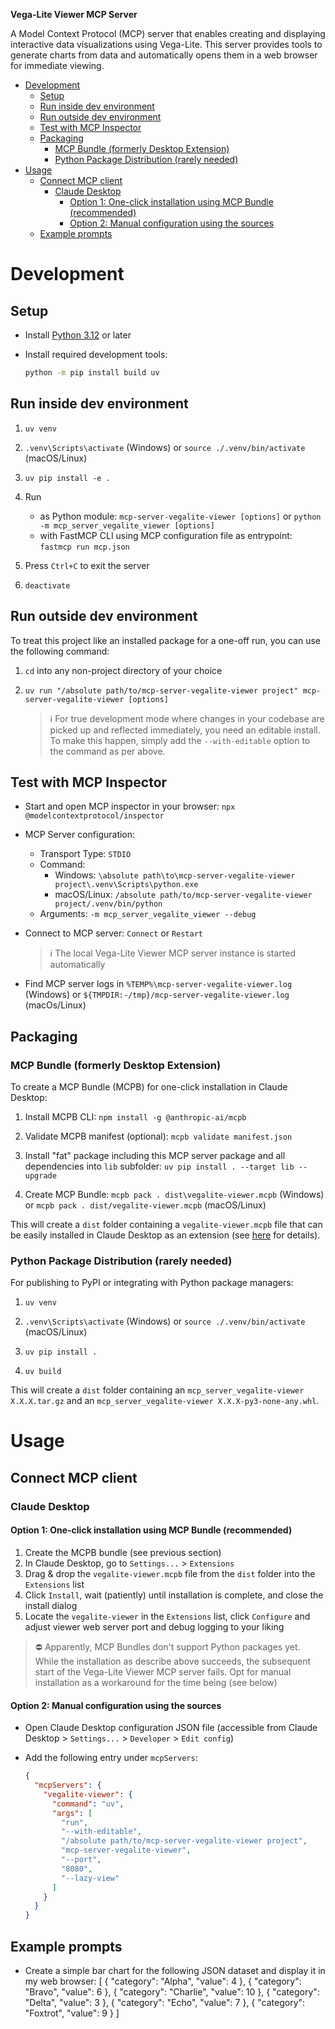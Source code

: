 **Vega-Lite Viewer MCP Server**

A Model Context Protocol (MCP) server that enables creating and displaying interactive data visualizations using Vega-Lite. This server provides tools to generate charts from data and automatically opens them in a web browser for immediate viewing.

- [Development](#development)
  - [Setup](#setup)
  - [Run inside dev environment](#run-inside-dev-environment)
  - [Run outside dev environment](#run-outside-dev-environment)
  - [Test with MCP Inspector](#test-with-mcp-inspector)
  - [Packaging](#packaging)
    - [MCP Bundle (formerly Desktop Extension)](#mcp-bundle-formerly-desktop-extension)
    - [Python Package Distribution (rarely needed)](#python-package-distribution-rarely-needed)
- [Usage](#usage)
  - [Connect MCP client](#connect-mcp-client)
    - [Claude Desktop](#claude-desktop)
      - [Option 1: One-click installation using MCP Bundle (recommended)](#option-1-one-click-installation-using-mcp-bundle-recommended)
      - [Option 2: Manual configuration using the sources](#option-2-manual-configuration-using-the-sources)
  - [Example prompts](#example-prompts)

# Development

## Setup

- Install [Python 3.12](https://www.python.org/downloads) or later
- Install required development tools:
  
  ```bash
  python -m pip install build uv
  ```

## Run inside dev environment

1. `uv venv`

2. `.venv\Scripts\activate` (Windows) or `source ./.venv/bin/activate` (macOS/Linux)

3. `uv pip install -e .`

4. Run

    - as Python module: `mcp-server-vegalite-viewer [options]` or `python -m mcp_server_vegalite_viewer [options]`
    - with FastMCP CLI using MCP configuration file as entrypoint: `fastmcp run mcp.json`

5. Press `Ctrl+C` to exit the server

6. `deactivate`

## Run outside dev environment

To treat this project like an installed package for a one-off run, you can use the following command:

1. `cd` into any non-project directory of your choice

2. `uv run "/absolute path/to/mcp-server-vegalite-viewer project" mcp-server-vegalite-viewer [options]`

    > :information_source: For true development mode where changes in your codebase are picked up and reflected immediately, you need an editable install. To make this happen, simply add the `--with-editable` option to the command as per above.

## Test with MCP Inspector

- Start and open MCP inspector in your browser: `npx @modelcontextprotocol/inspector`

- MCP Server configuration:
  - Transport Type: `STDIO`
  - Command: 
    - Windows: `\absolute path\to\mcp-server-vegalite-viewer project\.venv\Scripts\python.exe`
    - macOS/Linux: `/absolute path/to/mcp-server-vegalite-viewer project/.venv/bin/python`
  - Arguments: `-m mcp_server_vegalite_viewer --debug`

- Connect to MCP server: `Connect` or `Restart`

  > :information_source: The local Vega-Lite Viewer MCP server instance is started automatically

- Find MCP server logs in `%TEMP%\mcp-server-vegalite-viewer.log` (Windows) or `${TMPDIR:-/tmp}/mcp-server-vegalite-viewer.log` (macOs/Linux)

## Packaging

### MCP Bundle (formerly Desktop Extension)

To create a MCP Bundle (MCPB) for one-click installation in Claude Desktop:

1. Install MCPB CLI: `npm install -g @anthropic-ai/mcpb`

2. Validate MCPB manifest (optional): `mcpb validate manifest.json`

3. Install "fat" package including this MCP server package and all dependencies into `lib` subfolder: `uv pip install . --target lib --upgrade`

4. Create MCP Bundle: `mcpb pack . dist\vegalite-viewer.mcpb` (Windows) or `mcpb pack . dist/vegalite-viewer.mcpb` (macOS/Linux)

This will create a `dist` folder containing a `vegalite-viewer.mcpb` file that can be easily installed in Claude Desktop as an extension (see [here](https://www.anthropic.com/engineering/desktop-extensions) for details).

### Python Package Distribution (rarely needed)

For publishing to PyPI or integrating with Python package managers:

1. `uv venv`

2. `.venv\Scripts\activate` (Windows) or `source ./.venv/bin/activate` (macOS/Linux)

3. `uv pip install .`

4. `uv build`

This will create a `dist` folder containing an `mcp_server_vegalite-viewer X.X.X.tar.gz` and an `mcp_server_vegalite-viewer X.X.X-py3-none-any.whl`.

# Usage

## Connect MCP client

### Claude Desktop

#### Option 1: One-click installation using MCP Bundle (recommended)

1. Create the MCPB bundle (see previous section)
2. In Claude Desktop, go to `Settings...` > `Extensions`
3. Drag & drop the `vegalite-viewer.mcpb` file from the `dist` folder into the `Extensions` list
4. Click `Install`, wait (patiently) until installation is complete, and close the install dialog
5. Locate the `vegalite-viewer` in the `Extensions` list, click `Configure` and adjust viewer web server port and debug logging to your liking

> :no_entry: Apparently, MCP Bundles don't support Python packages yet. While the installation as describe above succeeds, the subsequent start of the Vega-Lite Viewer MCP server fails. Opt for manual installation as a workaround for the time being (see below)

#### Option 2: Manual configuration using the sources

- Open Claude Desktop configuration JSON file (accessible from Claude Desktop > `Settings...` > `Developer` > `Edit config`)
- Add the following entry under `mcpServers`:

  ```json
  {
    "mcpServers": {
      "vegalite-viewer": {
        "command": "uv",
        "args": [
          "run",
          "--with-editable",
          "/absolute path/to/mcp-server-vegalite-viewer project",
          "mcp-server-vegalite-viewer",
          "--port",
          "8080",
          "--lazy-view"
        ]
      }
    }
  }
  ```

## Example prompts

- Create a simple bar chart for the following JSON dataset and display it in my web browser: 
[
  {
      "category": "Alpha",
      "value": 4
  },
  {
      "category": "Bravo",
      "value": 6
  },
  {
      "category": "Charlie",
      "value": 10
  },
  {
      "category": "Delta",
      "value": 3
  },
  {
      "category": "Echo",
      "value": 7
  },
  {
      "category": "Foxtrot",
      "value": 9
  }
]